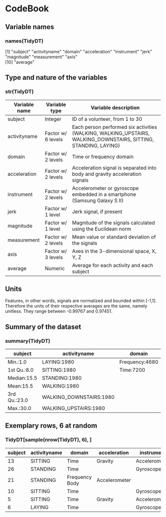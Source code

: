 # CodeBook

## Variable names 

### names(TidyDT)

[1] "subject"      "activityname" "domain"       "acceleration" "instrument"   "jerk"         "magnitude"    "measurement"  "axis"        
[10] "average" 

## Type and nature of the variables 

### str(TidyDT) 

Variable name | Variable type | Variable description 
------------- | --------------| --------------------
subject | Integer | ID of a volunteer, from 1 to 30
activityname | Factor w/ 6 levels | Each person performed six activities (WALKING, WALKING_UPSTAIRS, WALKING_DOWNSTAIRS, SITTING, STANDING, LAYING)
domain | Factor w/ 2 levels | Time or frequency domain
acceleration | Factor w/ 2 levels | Acceleration signal is separated into body and gravity acceleration signals
instrument | Factor w/ 2 levels | Accelerometer or gyroscope embedded in a smartphone (Samsung Galaxy S II)
jerk | Factor w/ 1 level | Jerk signal, if present
magnitude | Factor w/ 1 level | Magnitude of the signals calculated using the Euclidean norm
measurement | Factor w/ 2 levels | Mean value or standard deviation of the signals 
axis | Factor w/ 3 levels | Axes in the 3-dimensional space, X, Y, Z
average | Numeric | Average for each activity and each subject

## Units 
Features, in other words, signals are normalized and bounded within [-1,1]. Therefore the units of their respective averages are the same, namely unitless. They range between -0.99767 and 0.97451. 

## Summary of the dataset 

### summary(TidyDT)

subject | activityname | domain | acceleration | instrument | jerk | magnitude | measurement | axis | average
------- | ------------ | ------ | ------------ | ---------- | ---- | --------- | ----------- | ---- | -------
Min.:1.0 | LAYING:1980 | Frequency:4680 | Body:5760 | Accelerometer:7200 | Jerk:4680 | Magnitude:3240 | Mean:5940 | X :2880 | Min.:-0.99767
1st Qu.:8.0 | SITTING:1980 | Time:7200 | Gravity:1440 | Gyroscope:4680 | NA's:7200 | NA's:8640 | SD:5940 | Y:2880 | 1st Qu.:-0.94151
Median:15.5 | STANDING:1980 | <NA> | NA's:4680 | <NA> | <NA> | <NA> | <NA> | Z:2880 | Median:-0.39653
Mean:15.5 | WALKING:1980 | <NA> | <NA> | <NA> | <NA> | <NA> | <NA> | NA's:3240 | Mean:-0.42791
3rd Qu.:23.0 | WALKING_DOWNSTAIRS:1980 | <NA> | <NA> | <NA> | <NA> | <NA> | <NA> | <NA> | 3rd Qu.:-0.07633                               
Max.:30.0 | WALKING_UPSTAIRS:1980 | <NA> | <NA> | <NA> | <NA> | <NA> | <NA> | <NA> |Max.: 0.97451                                     

## Exemplary rows, 6 at random 

### TidyDT[sample(nrow(TidyDT), 6), ]

subject | activityname | domain | acceleration | instrument | jerk | magnitude | measurement | axis | average
------- | ------------ | ------ | ------------ | ---------- | ---- | --------- | ----------- | ---- | -------
13 | SITTING | Time | Gravity | Accelerometer | <NA> | <NA> | Mean | Z | 0.07577739
26 | STANDING | Time | <NA> | Gyroscope | Jerk | Magnitude | Mean | <NA> | -0.98854483
21 | STANDING | Frequency Body | Accelerometer | <NA> | <NA> | Mean | Y | -0.45653018
10 | SITTING | Time | <NA> | Gyroscope | Jerk | <NA> | Mean | Z | -0.04894119
5 | SITTING | Time | Gravity | Accelerometer | <NA> | <NA> | SD | X | -0.98313754
6 | LAYING | Time | <NA> | Gyroscope | Jerk | <NA> | SD | Z | -0.95957907
